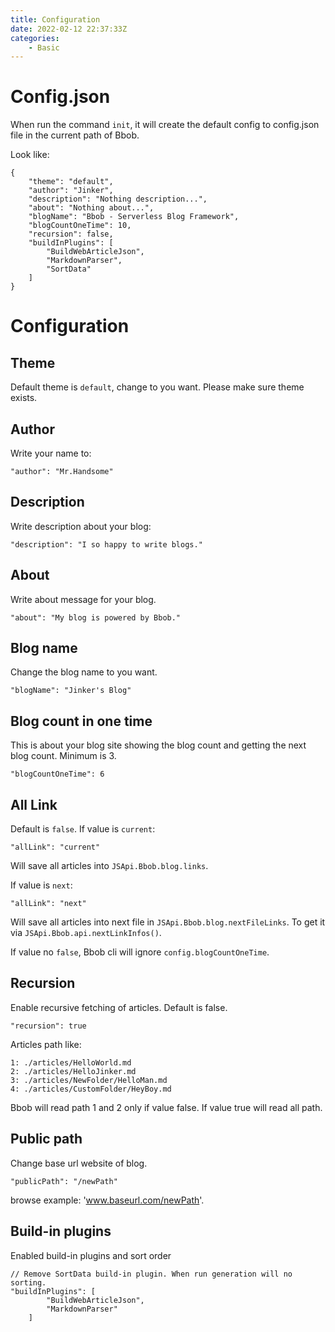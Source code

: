 ```yaml
---
title: Configuration
date: 2022-02-12 22:37:33Z
categories:
    - Basic
---
```

# Config.json
When run the command `init`, it will create the default config to config.json file in the current path of Bbob.

Look like:
```
{
    "theme": "default",
    "author": "Jinker",
    "description": "Nothing description...",
    "about": "Nothing about...",
    "blogName": "Bbob - Serverless Blog Framework",
    "blogCountOneTime": 10,
    "recursion": false,
    "buildInPlugins": [
        "BuildWebArticleJson",
        "MarkdownParser",
        "SortData"
    ]
}
```

# Configuration
## Theme
Default theme is `default`, change to you want. Please make sure theme exists.

## Author
Write your name to:
```
"author": "Mr.Handsome"
```

## Description
Write description about your blog:
```
"description": "I so happy to write blogs."
```

## About
Write about message for your blog.
```
"about": "My blog is powered by Bbob."
```

## Blog name
Change the blog name to you want.
```
"blogName": "Jinker's Blog"
```

## Blog count in one time
This is about your blog site showing the blog count and getting the next blog count. Minimum is 3.
```
"blogCountOneTime": 6
```

## All Link
Default is `false`. If value is `current`:
```
"allLink": "current"
```
Will save all articles into `JSApi.Bbob.blog.links`.

If value is `next`:
```
"allLink": "next"
```
Will save all articles into next file in `JSApi.Bbob.blog.nextFileLinks`. To get it via `JSApi.Bbob.api.nextLinkInfos()`.

If value no `false`, Bbob cli will ignore `config.blogCountOneTime`.

## Recursion
Enable recursive fetching of articles. Default is false.
```
"recursion": true
```

Articles path like:
```
1: ./articles/HelloWorld.md
2: ./articles/HelloJinker.md
3: ./articles/NewFolder/HelloMan.md
4: ./articles/CustomFolder/HeyBoy.md
```
Bbob will read path 1 and 2 only if value false. If value true will read all path.

## Public path
Change base url website of blog.
```
"publicPath": "/newPath"
```
browse example: 'www.baseurl.com/newPath'.

## Build-in plugins
Enabled build-in plugins and sort order
```
// Remove SortData build-in plugin. When run generation will no sorting.
"buildInPlugins": [
        "BuildWebArticleJson",
        "MarkdownParser"
    ]
```